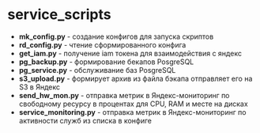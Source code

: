 # service_scripts

* **mk_config.py** - создание конфигов для запуска скриптов
* **rd_config.py** - чтение сформированного конфига 
* **get_iam.py** - получение iam токена для взаимодействия с яндекс  
* **pg_backup.py** - формирование бекапов PosgreSQL  
* **pg_service.py** - обслуживание баз PosgreSQL  
* **s3_upload.py** - формирует архив из файла бэкапа отправляет его на S3 в Яндекс  
* **send_hw_mon.py** - отправка метрик в Яндекс-мониторинг по свободному ресурсу в процентах для CPU, RAM и месте на дисках  
* **service_monitoring.py** - отправка метрик в Яндекс-мониторинг по активности служб из списка в конфиге  

